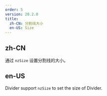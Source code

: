 ```yaml
---
order: 5
version: 20.2.0
title:
  zh-CN: 分割线大小
  en-US: Size
---
```


## zh-CN

通过 `nzSize` 设置分割线的大小。

## en-US

Divider support `nzSize` to set the size of Divider.
